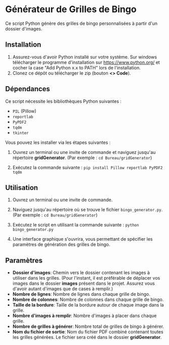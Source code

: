 
# Générateur de Grilles de Bingo

Ce script Python génère des grilles de bingo personnalisées à partir d'un dossier d'images.

## Installation

1. Assurez-vous d'avoir Python installé sur votre système. 
Sur windows télécharger le programme d'installation sur https://www.python.org/ et cocher la case "Add Python x.x to PATH" lors de l'installation.
2. Clonez ce dépôt ou télécharger le zip (bouton **<> Code**).

## Dépendances

Ce script nécessite les bibliothèques Python suivantes :
- `PIL` (Pillow)
- `reportlab`
- `PyPDF2`
- `tqdm`
- `tkinter`

Vous pouvez les installer via les étapes suivantes : 
1. Ouvrez un terminal ou une invite de commande et naviguez jusqu'au répertoire **gridGenerator**. 
(Par exemple : ```cd Bureau/gridGenerator```)

2. Exécutez la commande suivante : ``pip install Pillow reportlab PyPDF2 tqdm``


## Utilisation

1. Ouvrez un terminal ou une invite de commande.

2. Naviguez jusqu'au répertoire où se trouve le fichier `bingo_generator.py`. 
(Par exemple : ```cd Bureau/gridGenerator```)

3. Exécutez le script en utilisant la commande suivante : `python bingo_generator.py`


4. Une interface graphique s'ouvrira, vous permettant de spécifier les paramètres de génération des grilles de bingo.

## Paramètres

- **Dossier d'images**: Chemin vers le dossier contenant les images à utiliser dans les grilles. (Pour l'instant, il est préférable de déplacer vos images dans le dossier **images** présent dans le projet. Assurez vous d'avoir autant d'images que de cases à remplir.)
- **Nombre de lignes**: Nombre de lignes dans chaque grille de bingo.
- **Nombre de colonnes**: Nombre de colonnes dans chaque grille de bingo.
- **Taille de la bordure**: Taille de la bordure autour de chaque image dans la grille.
- **Nombre d'images à remplir**: Nombre d'images à placer dans chaque grille.
- **Nombre de grilles à générer**: Nombre total de grilles de bingo à générer.
- **Nom du fichier de sortie**: Nom du fichier PDF combiné contenant toutes les grilles générées. Le fichier sera créé dans le dossier **gridGenerator**.


